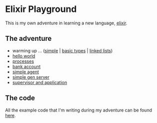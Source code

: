 # Elixir Playground

This is my own adventure in learning a new language, [elixir](https://elixir-lang.org/).

## The adventure


* warming up ... ([simple](examples/simple.exs) | [basic types](examples/basic_types.ex) | [linked lists](examples/linked_lists.ex))
* [hello world](examples/hello_world)
* [processes](examples/processes)
* [bank account](examples/bank_account)
* [simple agent](examples/simple_agent)
* [simple gen server](examples/simple_gen_server)
* [supervisor and application](examples/supervisor_and_application)

## The code

All the example code that I'm writing during my adventure can be found [here](examples).
